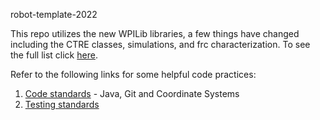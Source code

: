 robot-template-2022

This repo utilizes the new WPILib libraries, a few things have changed including the CTRE classes, simulations, and frc characterization.
To see the full list click [here](https://docs.wpilib.org/en/stable/docs/yearly-overview/yearly-changelog.html).

Refer to the following links for some helpful code practices:
  1. [Code standards](https://docs.google.com/document/d/1wjHq51-bzSJR-BO-l3T-wEBya13GAoNFMxfUor_Xvgg/edit?usp=sharing) - Java, Git and Coordinate Systems
  2. [Testing standards](https://docs.google.com/document/d/1tLkKNnZtZWpVrd2wqikVC-b-zGm9ezkuKy7SaSeDjvU/edit?usp=sharing)
